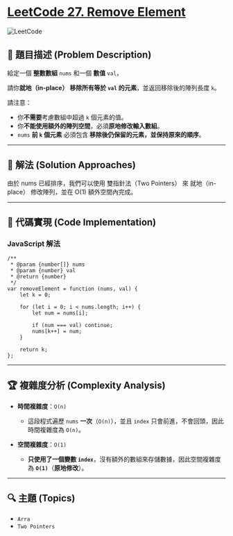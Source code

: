 # [LeetCode 27. Remove Element](https://leetcode.com/problems/remove-element/description/)

![LeetCode](https://leetcode.com/static/images/LeetCode_Sharing.png)

## **📝 題目描述 (Problem Description)**  

給定一個 **整數數組** `nums` 和一個 **數值** `val`，

請你**就地（in-place）** **移除所有等於 `val` 的元素**，並返回移除後的陣列長度 `k`。  

請注意：  
- 你**不需要**考慮數組中超過 `k` 個元素的值。  
- 你**不能使用額外的陣列空間**，必須**原地修改輸入數組**。  
- `nums` **前 `k` 個元素** 必須包含 **移除後仍保留的元素，並保持原來的順序**。 

---

## 🚀 **解法 (Solution Approaches)**
由於 nums 已經排序，我們可以使用 雙指針法（Two Pointers） 來 就地（in-place） 修改陣列，並在 O(1) 額外空間內完成。

---

## 📌 **代碼實現 (Code Implementation)**

### **JavaScript 解法**
```
/**
 * @param {number[]} nums
 * @param {number} val
 * @return {number}
 */
var removeElement = function (nums, val) {
    let k = 0;

    for (let i = 0; i < nums.length; i++) {
        let num = nums[i];

        if (num === val) continue;
        nums[k++] = num;
    }

    return k;
};
```

---

## 🏆 **複雜度分析 (Complexity Analysis)**
- **時間複雜度**：`O(n)`  
  - 這段程式遍歷 `nums` **一次**（`O(n)`），並且 `index` 只會前進，不會回頭，因此時間複雜度為 `O(n)`。  

- **空間複雜度**：`O(1)`  
  - **只使用了一個變數 `index`**，沒有額外的數組來存儲數據，因此空間複雜度為 **`O(1)`**（**原地修改**）。 

--- 

## 🔍 **主題 (Topics)**
- `Arra`
- `Two Pointers`